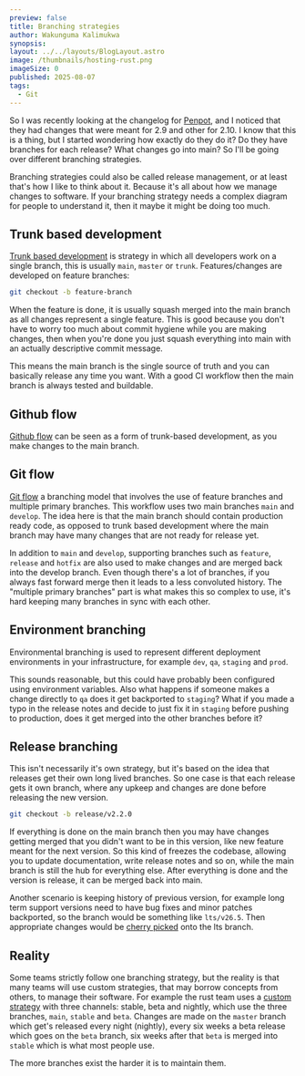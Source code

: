 ```yaml
---
preview: false
title: Branching strategies
author: Wakunguma Kalimukwa
synopsis: 
layout: ../../layouts/BlogLayout.astro
image: /thumbnails/hosting-rust.png
imageSize: 0
published: 2025-08-07
tags:
  - Git
---
```

So I was recently looking at the changelog for [Penpot](https://penpot.app/), and I noticed that they had changes that were meant for 2.9 and other for 2.10. I know that this is a thing, but I started wondering how exactly do they do it? Do they have branches for each release? What changes go into main? So I'll be going over different branching strategies.

Branching strategies could also be called release management, or at least that's how I like to think about it. Because it's all about how we manage changes to software. If your branching strategy needs a complex diagram for people to understand it, then it maybe it might be doing too much.

## Trunk based development
[Trunk based development](https://trunkbaseddevelopment.com/) is strategy in which all developers work on a single branch, this is usually `main`, `master` or `trunk`. Features/changes are developed on feature branches:

```bash
git checkout -b feature-branch
```

When the feature is done, it is usually squash merged into the main branch as all changes represent a single feature. This is good because you don't have to worry too much about commit hygiene while you are making changes, then when you're done you just squash everything into main with an actually descriptive commit message.

This means the main branch is the single source of truth and you can basically release any time you want. With a good CI workflow then the main branch is always tested and buildable.

## Github flow
[Github flow](https://docs.github.com/en/get-started/using-github/github-flow) can be seen as a form of trunk-based development, as you make changes to the main branch. 

## Git flow
[Git flow](https://nvie.com/posts/a-successful-git-branching-model/) a branching model that involves the use of feature branches and multiple primary branches. This workflow uses two main branches `main` and `develop`. The idea here is that the main branch should contain production ready code, as opposed to trunk based development where the main branch may have many changes that are not ready for release yet.

In addition to `main` and `develop`, supporting branches such as `feature`, `release` and `hotfix` are also used to make changes and are merged back into the develop branch. Even though there's a lot of branches, if you always fast forward merge then it leads to a less convoluted history.
The "multiple primary branches" part is what makes this so complex to use, it's hard keeping many branches in sync with each other. 

## Environment branching
Environmental branching is used to represent different deployment environments in your infrastructure, for example `dev`, `qa`, `staging` and `prod`.

This sounds reasonable, but this could have probably been configured using environment variables. Also what happens if someone makes a change directly to `qa` does it get backported to `staging`? What if you made a typo in the release notes and decide to just fix it in `staging` before pushing to production, does it get merged into the other branches before it?

## Release branching
This isn't necessarily it's own strategy, but it's based on the idea that releases get their own long lived branches. So one case is that each release gets it own branch, where any upkeep and changes are done before releasing the new version. 

```bash
git checkout -b release/v2.2.0
```

If everything is done on the main branch then you may have changes getting merged that you didn't want to be in this version, like new feature meant for the next version. So this kind of freezes the codebase, allowing you to update documentation, write release notes and so on, while the main branch is still the hub for everything else. After everything is done and the version is release, it can be merged back into main.

Another scenario is keeping history of previous version, for example long term support versions need to have bug fixes and minor patches backported, so the branch would be something like `lts/v26.5`. Then appropriate changes would be [cherry picked](https://git-scm.com/docs/git-cherry-pick) onto the lts branch. 
## Reality
Some teams strictly follow one branching strategy, but the reality is that many teams will use custom strategies, that may borrow concepts from others, to manage their software. For example the rust team uses a [custom strategy](https://doc.rust-lang.org/book/appendix-07-nightly-rust.html) with three channels: stable, beta and nightly, which use the three branches, `main`, `stable` and `beta`. Changes are made on the `master` branch which get's released every night (nightly), every six weeks a beta release which goes on the `beta` branch, six weeks after that `beta` is merged into `stable` which is what most people use.

The more branches exist the harder it is to maintain them.